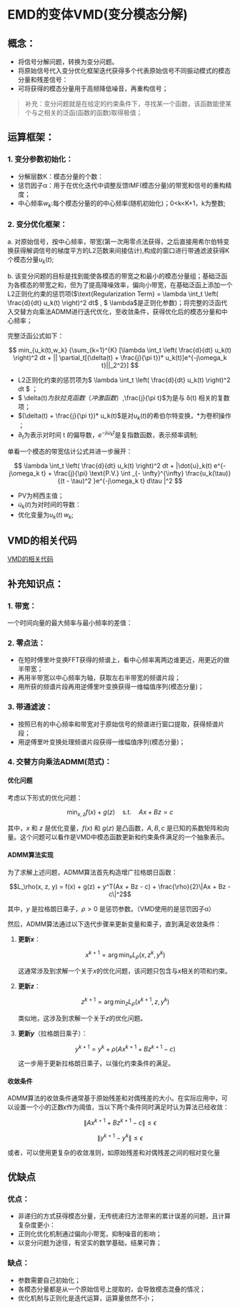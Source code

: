 #  EMD的变体VMD(变分模态分解)
##  概念：
- 将信号分解问题，转换为变分问题。
- 将原始信号代入变分优化框架迭代获得多个代表原始信号不同振动模式的模态分量和残差信号：
- 可将获得的模态分量用于高频降低噪音，再重构信号；

> 补充：变分问题就是在给定的约束条件下，寻找某一个函数，该函数能使某个与之相关的泛函(函数的函数)取得极值；
## 运算框架：
### 1. 变分参数初始化：
- 分解层数K：模态分量的个数：
- 惩罚因子α：用于在优化迭代中调整反馈IMF(模态分量)的带宽和信号的重构精度；
- 中心频率$w_k$:每个模态分量的的中心频率(随机初始化)；0<k<K+1，k为整数;
### 2. 变分优化框架：
a. 对原始信号，按中心频率，带宽(第一次用零点法获得，之后直接用希尔伯特变换获得解调信号的梯度平方的L2范数来间接估计),构成的窗口进行带通滤波获得K个模态分量$u_k(t)$;

b. 该变分问题的目标是找到能使各模态的带宽之和最小的模态分量组；基础泛函为各模态的带宽之和，但为了提高降噪效率，偏向小带宽，在基础泛函上添加一个L2正则化约束的惩罚项($\text{Regularization Term} = \lambda \int_t \left( \frac{d}{dt} u_k(t) \right)^2  dt$ , $ \lambda$是正则化参数)；将完整的泛函代入交替方向乘法ADMM进行迭代优化，至收敛条件，获得优化后的模态分量和中心频率；

完整泛函公式如下：

$$ 
min_{u_k(t),w_k} {\sum_{k=1}^{K} [\lambda \int_t \left( \frac{d}{dt} u_k(t) \right)^2 dt + || \partial_t[(\delta(t) + \frac{j}{\pi t})* u_k(t)]e^{-j\omega_k t}||_2^2}]
$$

- L2正则化约束的惩罚项为$ \lambda \int_t \left( \frac{d}{dt} u_k(t) \right)^2 dt $ ；
- $ \delta(t)$为狄拉克函数（冲激函数）,$\frac{j}{\pi t}$为是与 δ(t) 相关的复数项；
- $(\delta(t) + \frac{j}{\pi t})* u_k(t)$是对$u_k(t)$的希伯尔特变换，*为卷积操作 ；
- $\partial_t$为表示对时间 t 的偏导数，$e^{-j\omega_k t}$是复指数函数，表示频率调制;

单看一个模态的带宽估计公式并进一步展开：

$$
 \lambda \int_t \left( \frac{d}{dt} u_k(t) \right)^2 dt +  |\dot{u}_k(t) e^{-j\omega_k t} + \frac{j}{\pi} \text{P.V.} \int _{- \infty}^{\infty} \frac{u_k(\tau)}{(t - \tau)^2 }e^{-j\omega_k t} d\tau |^2
$$

- PV为柯西主值；
- $\dot{u}_k(t)$为对时间的导数：
- 优化变量为$u_k(t) \, w_k$;

## VMD的相关代码
[VMD的相关代码](./VMD.ipynb)

## 补充知识点：
### 1. 带宽：
一个时间向量的最大频率与最小频率的差值：
### 2. 零点法：
- 在短时傅里叶变换FFT获得的频谱上，看中心频率离两边谁更近，用更近的做半带宽；
- 再用半带宽以中心频率为轴，获取左右半带宽的频谱片段；
- 用所获的频谱片段再用逆傅里叶变换获得一维幅值序列(模态分量)；
### 3. 带通滤波：
- 按照已有的中心频率和带宽对于原始信号的频谱进行窗口提取，获得频谱片段；
- 用逆傅里叶变换处理频谱片段获得一维幅值序列(模态分量)；
### 4. 交替方向乘法ADMM(范式)：
#### 优化问题

考虑以下形式的优化问题：

$$\min_{x, z} f(x) + g(z) \quad \text{s.t.} \quad Ax + Bz = c$$

其中，$x$ 和 $z$ 是优化变量，$f(x)$ 和 $g(z)$ 是凸函数，$A, B, c$ 是已知的系数矩阵和向量。这个问题可以看作是VMD中模态函数更新和约束条件满足的一个抽象表示。

#### ADMM算法实现

为了求解上述问题，ADMM算法首先构造增广拉格朗日函数：

$$L_\rho(x, z, y) = f(x) + g(z) + y^T(Ax + Bz - c) + \frac{\rho}{2}\|Ax + Bz - c\|^2$$

其中，$y$ 是拉格朗日乘子，$\rho > 0$ 是惩罚参数。（VMD使用的是惩罚因子α）

然后，ADMM算法通过以下迭代步骤来更新变量和乘子，直到满足收敛条件：

1. **更新$x$**：

   $$x^{k+1} = \arg\min_x L_\rho(x, z^k, y^k)$$

   这通常涉及到求解一个关于$x$的优化问题，该问题只包含与$x$相关的项和约束。

2. **更新$z$**：

   $$z^{k+1} = \arg\min_z L_\rho(x^{k+1}, z, y^k)$$

   类似地，这涉及到求解一个关于$z$的优化问题。

3. **更新$y$**（拉格朗日乘子）：

   $$y^{k+1} = y^k + \rho(Ax^{k+1} + Bz^{k+1} - c)$$

   这一步用于更新拉格朗日乘子，以强化约束条件的满足。

#### 收敛条件

ADMM算法的收敛条件通常基于原始残差和对偶残差的大小。在实际应用中，可以设置一个小的正数$\epsilon$作为阈值，当以下两个条件同时满足时认为算法已经收敛：

$$\|Ax^{k+1} + Bz^{k+1} - c\| \leq \epsilon$$

$$\|y^{k+1} - y^k\| \leq \epsilon$$

或者，可以使用更复杂的收敛准则，如原始残差和对偶残差之间的相对变化量
## 优缺点
### 优点：
- 非递归的方式获得模态分量，无传统递归方法带来的累计误差的问题，且计算复杂度更小：
- 正则化优化机制通过偏向小带宽，抑制噪音的影响；
- 以变分问题为途径，有坚实的数学基础，结果可靠；
### 缺点：
- 参数需要自己初始化；
- 各模态分量都是从一个原始信号上提取的，会导致模态混叠的情况；
- 优化机制与正则化是迭代运算，运算量依然不小；

